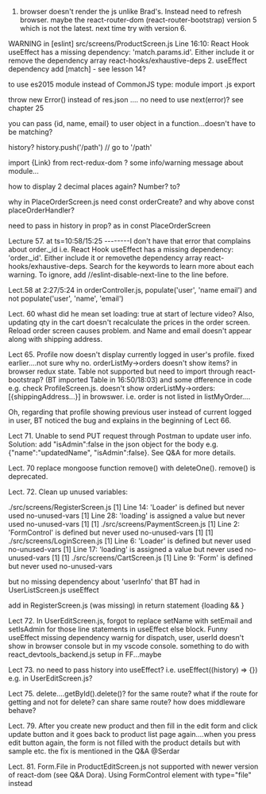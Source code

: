1. browser doesn't render the js unlike Brad's. Instead need to refresh browser. maybe the react-router-dom (react-router-bootstrap) version 5 which is not the latest. next time try with version 6.

WARNING in [eslint] 
src/screens/ProductScreen.js
  Line 16:10:  React Hook useEffect has a missing dependency: 'match.params.id'. Either include it or remove the dependency array  react-hooks/exhaustive-deps
2. useEffect dependency add [match] - see lesson 14?



to use es2015 module instead of CommonJS
type: module
import
.js
export

throw new Error() instead of res.json .... no need to use next(error)? see chapter 25

you can pass {id, name, email} to user object in a function...doesn't have to be matching?

history?
history.push('/path')   // go to '/path'

import {Link} from rect-redux-dom ? some info/warning message about module...

how to display 2 decimal places again? Number? to?

why in PlaceOrderScreen.js need const orderCreate? and why above const placeOrderHandler?

need to pass in history in prop? as in const PlaceOrderScreen

Lecture 57. at ts=10:58/15:25 --------I don't have that error that complains about order._id i.e. React Hook useEffect has a missing dependency: 'order._id'. Either include it or removethe dependency array react-hooks/exhaustive-deps. Search for the keywords to learn more about each warning. To ignore, add //eslint-disable-next-line to the line before.

Lect.58 at 2:27/5:24 in orderController.js, populate('user', 'name email') and not populate('user', 'name', 'email')

Lect. 60 whast did he mean set loading: true at start of lecture video? Also, updating qty in the cart doesn't recalculate the prices in the order screen. Reload order screen causes problem. and Name and email doesn't appear along with shipping address.

Lect 65. Profile now doesn't display currently logged in user's profile. fixed earlier....not sure why no. orderListMy->orders doesn't show items? in browser redux state. Table not supported but need to import through react-bootstrap? (BT imported Table in 16:50/18:03) and some dfference in code e.g. check ProfileScreen.js. doesn't show orderListMy->orders:[{shippingAddress...}] in browswer. i.e. order is not listed in listMyOrder....

Oh, regarding that profile showing previous user instead of current logged in user, BT noticed the bug and explains in the beginning of Lect 66.


Lect 71. Unable to send PUT request through Postman to update user info. Solution: add "isAdmin":false in the json object for the body e.g. {"name":"updatedName", "isAdmin":false}. See Q&A for more details.

Lect. 70 replace mongoose function remove() with deleteOne(). remove() is deprecated.

Lect. 72. Clean up unused variables:

./src/screens/RegisterScreen.js
[1]   Line 14:   'Loader' is defined but never used            no-unused-vars
[1]   Line 28:  'loading' is assigned a value but never used  no-unused-vars
[1] 
[1] ./src/screens/PaymentScreen.js
[1]   Line 2:  'FormControl' is defined but never used  no-unused-vars
[1] 
[1] ./src/screens/LoginScreen.js
[1]   Line 6:    'Loader' is defined but never used            no-unused-vars
[1]   Line 17:  'loading' is assigned a value but never used  no-unused-vars
[1] 
[1] ./src/screens/CartScreen.js
[1]   Line 9:  'Form' is defined but never used  no-unused-vars

but no missing dependency about 'userInfo' that BT had in UserListScreen.js useEffect

add in RegisterScreen.js (was missing) in return statement     {loading && <Loader />}

Lect 72. In UserEditScreen.js, forgot to replace setName with setEmail and setIsAdmin for those line statements in useEffect else block. Funny useEffect missing dependency warnig for dispatch, user, userId doesn't show in browser console but in my vscode console. something to do with react_devtools_backend.js setup in FF...maybe

Lect 73. no need to pass history into useEffect? i.e. useEffect((history) => {}) e.g. in UserEditScreen.js?

Lect 75. delete....getById().delete()? for the same route? what if the route for getting and not for delete? can share same route? how does middleware behave?

Lect. 79. After you create new product and then fill in the edit form and click update button and it goes back to product list page again....when you press edit button again, the form is not filled with the product details but with sample etc. the fix is mentioned in the Q&A @Serdar

Lect. 81. Form.File in ProductEditScreen.js not supported with newer version of react-dom (see Q&A Dora). Using FormControl element with type="file" instead